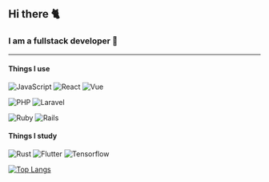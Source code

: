 ## Hi there :cat2:

### I am a fullstack developer 🌱

---

#### Things I use

![JavaScript](https://img.shields.io/badge/-JavaScript-000000?style=for-the-badge&logo=javascript) ![React](https://img.shields.io/badge/-React-000000?style=for-the-badge&logo=react) ![Vue](https://img.shields.io/badge/-Vue-000000?style=for-the-badge&logo=vue.js)

![PHP](https://img.shields.io/badge/-PHP-000000?style=for-the-badge&logo=php) ![Laravel](https://img.shields.io/badge/-Laravel-000000?style=for-the-badge&logo=laravel)

![Ruby](https://img.shields.io/badge/-Ruby-000000?style=for-the-badge&logo=ruby) ![Rails](https://img.shields.io/badge/-Rails-000000?style=for-the-badge&logo=Ruby+on+rails)

#### Things I study

![Rust](https://img.shields.io/badge/-Rust-000000?style=for-the-badge&logo=rust) ![Flutter](https://img.shields.io/badge/-Flutter-000000?style=for-the-badge&logo=flutter) ![Tensorflow](https://img.shields.io/badge/-Tensorflow-000000?style=for-the-badge&logo=tensorflow)

[![Top Langs](https://github-readme-stats.vercel.app/api/top-langs/?username=tearat&layout=compact)](https://github.com/anuraghazra/github-readme-stats)
